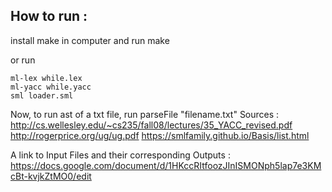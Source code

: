 ## How to run : 
install make in computer and run make

or run 

    ml-lex while.lex
	ml-yacc while.yacc
	sml loader.sml

Now, to run ast of a txt file, run parseFile "filename.txt"
Sources : 
http://cs.wellesley.edu/~cs235/fall08/lectures/35_YACC_revised.pdf
http://rogerprice.org/ug/ug.pdf
https://smlfamily.github.io/Basis/list.html

A link to Input Files and their corresponding Outputs :
https://docs.google.com/document/d/1HKccRItfoozJInISMONph5lap7e3KMcBt-kvjkZtMO0/edit
